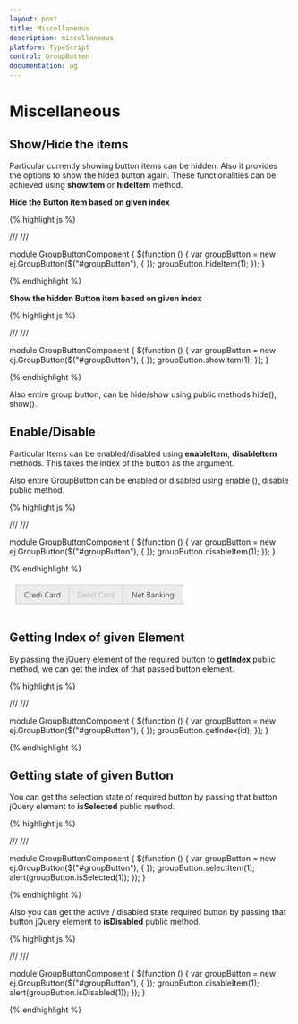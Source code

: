 ```yaml
---
layout: post
title: Miscellaneous
description: miscellaneous
platform: TypeScript
control: GroupButton
documentation: ug
---
```


# Miscellaneous

## Show/Hide the items

Particular currently showing button items can be hidden. Also it provides the options to show the hided button again. These functionalities can be achieved using **showItem** or **hideItem** method.

**Hide the Button item based on given index**

{% highlight js %}

/// <reference path="tsfiles/jquery.d.ts" />
/// <reference path="tsfiles/ej.web.all.d.ts" />

module GroupButtonComponent {
    $(function () {
        var groupButton = new ej.GroupButton($("#groupButton"), {
        });
        groupButton.hideItem(1);
    });
}

{% endhighlight %}

**Show the hidden Button item based on given index**

{% highlight js %}

/// <reference path="tsfiles/jquery.d.ts" />
/// <reference path="tsfiles/ej.web.all.d.ts" />

module GroupButtonComponent {
    $(function () {
        var groupButton = new ej.GroupButton($("#groupButton"), {
        });
        groupButton.showItem(1);
    });
}

{% endhighlight %}

Also entire group button, can be hide/show using public methods hide(), show().

## Enable/Disable

Particular Items can be enabled/disabled using **enableItem**, **disableItem** methods. This takes the index of the button as the argument. 

Also entire GroupButton can be enabled or disabled using enable (), disable public method.

{% highlight js %}

/// <reference path="tsfiles/jquery.d.ts" />
/// <reference path="tsfiles/ej.web.all.d.ts" />

module GroupButtonComponent {
    $(function () {
        var groupButton = new ej.GroupButton($("#groupButton"), {
        });
        groupButton.disableItem(1);
    });
}

{% endhighlight %}

![Enable/Disable](Miscellaneous_images/Miscellaneous_img1.jpeg)


## Getting Index of given Element

By passing the jQuery element of the required button to **getIndex** public method, we can get the index of that passed button element.

{% highlight js %}

/// <reference path="tsfiles/jquery.d.ts" />
/// <reference path="tsfiles/ej.web.all.d.ts" />

module GroupButtonComponent {
    $(function () {
        var groupButton = new ej.GroupButton($("#groupButton"), {
        });
        groupButton.getIndex(id);
    });
}

{% endhighlight %}

## Getting state of given Button

You can get the selection state of required button by passing that button jQuery element to **isSelected** public method.

{% highlight js %}

/// <reference path="tsfiles/jquery.d.ts" />
/// <reference path="tsfiles/ej.web.all.d.ts" />

module GroupButtonComponent {
    $(function () {
        var groupButton = new ej.GroupButton($("#groupButton"), {
        });
        groupButton.selectItem(1);
        alert(groupButton.isSelected(1));
    });
}

{% endhighlight %}

Also you can get the active / disabled state required button by passing that button jQuery element to **isDisabled** public method.

{% highlight js %}

/// <reference path="tsfiles/jquery.d.ts" />
/// <reference path="tsfiles/ej.web.all.d.ts" />

module GroupButtonComponent {
    $(function () {
        var groupButton = new ej.GroupButton($("#groupButton"), {
        });
        groupButton.disableItem(1);
        alert(groupButton.isDisabled(1));
    });
}

{% endhighlight %}

